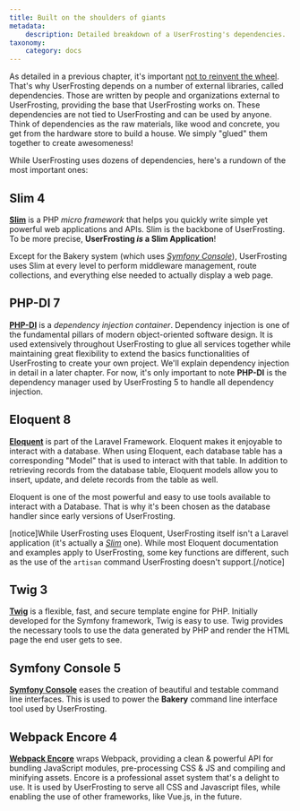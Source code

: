```yaml
---
title: Built on the shoulders of giants
metadata:
    description: Detailed breakdown of a UserFrosting's dependencies.
taxonomy:
    category: docs
---
```


As detailed in a previous chapter, it's important [not to reinvent the wheel](/background/dont-reinvent-the-wheel). That's why UserFrosting depends on a number of external libraries, called dependencies. Those are written by people and organizations external to UserFrosting, providing the base that UserFrosting works on. These dependencies are not tied to UserFrosting and can be used by anyone. Think of dependencies as the raw materials, like wood and concrete, you get from the hardware store to build a house. We simply "glued" them together to create awesomeness! 

While UserFrosting uses dozens of dependencies, here's a rundown of the most important ones:

## Slim 4
**[Slim](https://www.slimframework.com)** is a PHP _micro framework_ that helps you quickly write simple yet powerful web applications and APIs. Slim is the backbone of UserFrosting. To be more precise, **UserFrosting _is_ a Slim Application**! 

Except for the Bakery system (which uses _[Symfony Console](#symfony-console-5)_), UserFrosting uses Slim at every level to perform middleware management, route collections, and everything else needed to actually display a web page.

## PHP-DI 7
**[PHP-DI](https://php-di.org)** is a _dependency injection container_. Dependency injection is one of the fundamental pillars of modern object-oriented software design. It is used extensively throughout UserFrosting to glue all services together while maintaining great flexibility to extend the basics functionalities of UserFrosting to create your own project. We'll explain dependency injection in detail in a later chapter. For now, it's only important to note **PHP-DI** is the dependency manager used by UserFrosting 5 to handle all dependency injection.

## Eloquent 8
**[Eloquent](https://laravel.com/docs/8.x/eloquent)** is part of the Laravel Framework. Eloquent makes it enjoyable to interact with a database. When using Eloquent, each database table has a corresponding "Model" that is used to interact with that table. In addition to retrieving records from the database table, Eloquent models allow you to insert, update, and delete records from the table as well.

Eloquent is one of the most powerful and easy to use tools available to interact with a Database. That is why it's been chosen as the database handler since early versions of UserFrosting.

[notice]While UserFrosting uses Eloquent, UserFrosting itself isn't a Laravel application (it's actually a _[Slim](#slim-4)_ one). While most Eloquent documentation and examples apply to UserFrosting, some key functions are different, such as the use of the `artisan` command UserFrosting doesn't support.[/notice]

## Twig 3
**[Twig](https://twig.symfony.com/doc/)** is a flexible, fast, and secure template engine for PHP. Initially developed for the Symfony framework, Twig is easy to use. Twig provides the necessary tools to use the data generated by PHP and render the HTML page the end user gets to see.

## Symfony Console 5
**[Symfony Console](https://symfony.com/doc/5.4/components/console.html)** eases the creation of beautiful and testable command line interfaces. This is used to power the **Bakery** command line interface tool used by UserFrosting. 

## Webpack Encore 4
**[Webpack Encore](https://symfony.com/doc/current/frontend.html)** wraps Webpack, providing a clean & powerful API for bundling JavaScript modules, pre-processing CSS & JS and compiling and minifying assets. Encore is a professional asset system that's a delight to use. It is used by UserFrosting to serve all CSS and Javascript files, while enabling the use of other frameworks, like Vue.js, in the future.
